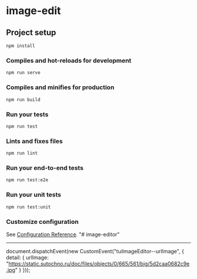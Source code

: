 # image-edit

## Project setup
```
npm install
```

### Compiles and hot-reloads for development
```
npm run serve
```

### Compiles and minifies for production
```
npm run build
```

### Run your tests
```
npm run test
```

### Lints and fixes files
```
npm run lint
```

### Run your end-to-end tests
```
npm run test:e2e
```

### Run your unit tests
```
npm run test:unit
```

### Customize configuration
See [Configuration Reference](https://cli.vuejs.org/config/).
"# image-editor"

---

document.dispatchEvent(new CustomEvent("tuiImageEditor--urlImage", {
    detail: {
        urlImage: "https://static.sutochno.ru/doc/files/objects/0/665/561/big/5d2caa0682c9e.jpg"
    }
}));
